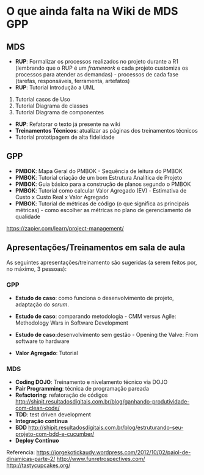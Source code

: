 # O que ainda falta na Wiki de MDS GPP

## MDS
* **RUP**: Formalizar os processos realizados no projeto durante a R1 (lembrando que o RUP é um _framework_ e cada projeto customiza os processos para atender as demandas)  - processos de cada fase (tarefas, responsáveis, ferramenta, artefatos)
* **RUP**: Tutorial Introdução a UML
1. Tutorial casos de Uso
2. Tutorial Diagrama de classes
3. Tutorial Diagrama de componentes
* **RUP**: Refatorar o texto já presente na wiki
* **Treinamentos Técnicos**: atualizar as páginas dos treinamentos técnicos 
* Tutorial prototipagem de alta fidelidade

## GPP
* **PMBOK**: Mapa Geral do PMBOK - Sequência de leitura do PMBOK
* **PMBOK**: Tutorial criação de um bom Estrutura Analítica de Projeto
* **PMBOK**: Guia básico para a construção de planos segundo o PMBOK
* **PMBOK**: Tutorial como calcular Valor Agregado (EV) - Estimativa de Custo x Custo Real x Valor Agregado
* **PMBOK**: Tutorial de métricas de código (o que significa as principais métricas) - como escolher as métricas no plano de gerenciamento de qualidade

https://zapier.com/learn/project-management/

## Apresentações/Treinamentos em sala de aula
As seguintes apresentações/treinamento são sugeridas (a serem feitos por, no máximo, 3 pessoas):

### GPP
* **Estudo de caso**: como funciona o desenvolvimento de projeto, adaptação do _scrum_.

* **Estudo de caso**: comparando metodologia - CMM versus Agile: Methodology Wars in Software Development

* **Estudo de caso**:desenvolvimento sem gestão -  Opening the Valve: From software to hardware

* **Valor Agregado**: Tutorial

### MDS

* **Coding DOJO**: Treinamento e nivelamento técnico via DOJO
* **Pair Programming**: técnica de programação pareada
* **Refactoring**: refatoração de códigos
http://shipit.resultadosdigitais.com.br/blog/ganhando-produtividade-com-clean-code/
* **TDD**: test driven development 
* **Integração contínua**
* **BDD**
http://shipit.resultadosdigitais.com.br/blog/estruturando-seu-projeto-com-bdd-e-cucumber/
* **Deploy Contínuo**



Referencia:
https://jorgekotickaudy.wordpress.com/2012/10/02/paiol-de-dinamicas-parte-2/
http://www.funretrospectives.com/
http://tastycupcakes.org/

